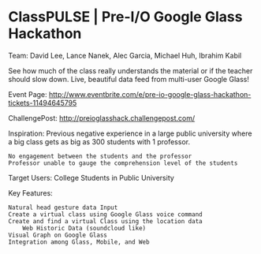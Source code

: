 ClassPULSE | Pre-I/O Google Glass Hackathon
==========

Team: David Lee, Lance Nanek, Alec Garcia, Michael Huh, Ibrahim Kabil

See how much of the class really understands the material or if the teacher should slow down. Live, beautiful data feed from multi-user Google Glass!

Event Page: http://www.eventbrite.com/e/pre-io-google-glass-hackathon-tickets-11494645795

ChallengePost: http://preioglasshack.challengepost.com/

Inspiration: Previous negative experience in a large public university where a big class gets as big as 300 students with 1 professor.

    No engagement between the students and the professor
    Professor unable to gauge the comprehension level of the students

Target Users: College Students in Public University

Key Features:

    Natural head gesture data Input
    Create a virtual class using Google Glass voice command
    Create and find a virtual Class using the location data
        Web Historic Data (soundcloud like)
    Visual Graph on Google Glass
    Integration among Glass, Mobile, and Web

